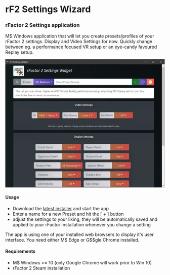 # rF2 Settings Wizard
### rFactor 2 Settings application

M$ Windows application that will let you create presets/profiles of your rFactor 2 settings.
Display and Video Settings for now. Quickly change between eg. a performance focused VR setup or
an eye-candy favoured Replay setup.

<p align="center">
    <img src="vue/src/assets/screen.webp" alt="Screenshot" width="600">
</p>

#### Usage
- Download the <a href="https://github.com/tappi287/rf2-settings-wizard/releases">latest installer</a> and start the app
- Enter a name for a new Preset and hit the [ + ] button
- adjust the settings to your liking, they will be automatically saved and applied to your rFactor installation whenever
you change a setting
    
The app is using one of your installed web browsers to display it's user interface. You need either M$ Edge or 
G$$gle Chrome installed.

#### Requirements
 - M$ Windows >= 10 (only Google Chrome will work prior to Win 10)
 - rFactor 2 Steam installation
 